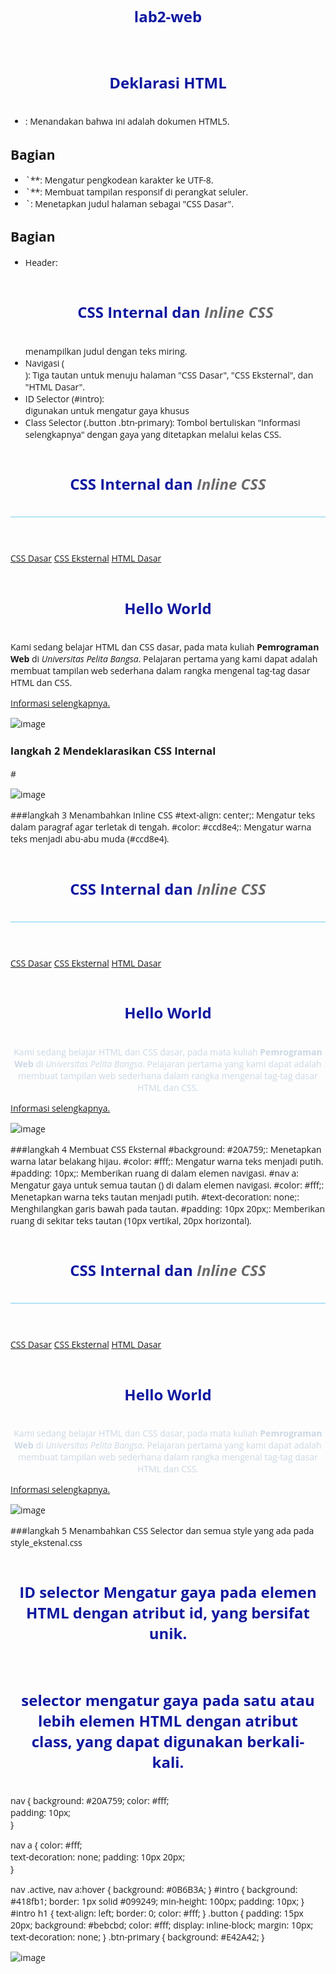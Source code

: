 # lab2-web
<h1 langkah 1 membuat dokumen html

## Deklarasi HTML
- <!DOCTYPE html>: Menandakan bahwa ini adalah dokumen HTML5.
## Bagian <head>
- <meta charset="UTF-8">`**: Mengatur pengkodean karakter ke UTF-8.
- <meta name="viewport" content="width=device-width, initial-scale=1.0">`**: Membuat tampilan responsif di perangkat seluler.
- <title>CSS Dasar</title>`: Menetapkan judul halaman sebagai "CSS Dasar".
## Bagian <body>
- Header: <h1>CSS Internal dan <i>Inline CSS</i></h1> menampilkan judul dengan teks miring.
- Navigasi (<nav>): Tiga tautan untuk menuju halaman "CSS Dasar", "CSS Eksternal", dan "HTML Dasar".
- ID Selector (#intro): <div id="intro"> digunakan untuk mengatur gaya khusus
- Class Selector (.button .btn-primary): Tombol bertuliskan "Informasi selengkapnya" dengan gaya yang ditetapkan melalui kelas CSS.
  
<!DOCTYPE html>
<html lang="en">
<head>
  <meta charset="UTF-8">
  <meta name="viewport" content="width=device-width, initial-scale=1.0">
  <title>CSS Dasar</title>
</head>
<body>
  <header>
    <h1>CSS Internal dan <i>Inline CSS</i></h1>
  </header>
  <nav>
    <a href="lab2_css_dasar.html">CSS Dasar</a>
    <a href="lab2_css_eksternal.html">CSS Eksternal</a>
    <a href="lab1_tag_dasar.html">HTML Dasar</a>
  </nav>
  <div id="intro">
    <h1>Hello World</h1>
    <p>Kami sedang belajar HTML dan CSS dasar, pada mata kuliah 
    <b>Pemrograman Web</b> di <i>Universitas Pelita Bangsa</i>. 
    Pelajaran pertama yang kami dapat adalah membuat tampilan web sederhana dalam rangka mengenal tag-tag dasar HTML dan CSS.</p>
    <a class="button btn-primary" href="#intro">Informasi selengkapnya.</a>
  </div>
</body>
</html>

![image](https://github.com/user-attachments/assets/addbc723-ab8d-4566-8b59-ecd47e44c6af)







### langkah 2 Mendeklarasikan CSS Internal
#<style>: Menyertakan CSS internal yang mengatur gaya elemen pada halaman.
#body: Menentukan font untuk seluruh halaman dengan menggunakan 'Open Sans', dan memilih jenis sans-serif sebagai alternatif.
#header: Mengatur tinggi minimum elemen header menjadi 80px dan menambahkan border di bagian bawah dengan warna #77CCEF.
#h1: Mengatur ukuran font menjadi 24px, memberikan warna teks biru (#0F189F).
#h1 i: Mengubah warna teks miring di dalam elemen <h1> menjadi abu-abu (#6d6a6b).

<!DOCTYPE html>
<html lang="en">
<head>
  <meta charset="UTF-8">
  <meta name="viewport" content="width=device-width, initial-scale=1.0">
  <title>CSS Dasar</title>
</head>
<body>
  <header>
    <h1>CSS Internal dan <i>Inline CSS</i></h1>
  </header>
  <nav>
    <a href="lab2_css_dasar.html">CSS Dasar</a>
    <a href="lab2_css_eksternal.html">CSS Eksternal</a>
    <a href="lab1_tag_dasar.html">HTML Dasar</a>
  </nav>
  <div id="intro">
    <h1>Hello World</h1>
    <p>Kami sedang belajar HTML dan CSS dasar, pada mata kuliah 
    <b>Pemrograman Web</b> di <i>Universitas Pelita Bangsa</i>. 
    Pelajaran pertama yang kami dapat adalah membuat tampilan web sederhana dalam rangka mengenal tag-tag dasar HTML dan CSS.</p>
    <a class="button btn-primary" href="#intro">Informasi selengkapnya.</a>
  </div>
</body>
</html>
<head>
    <title>CSS Dasar</title>
    <style>
      body {
        font-family: 'Open Sans', sans-serif;
      }
      header {
        min-height: 80px;
        border-bottom: 1px solid #77CCEF;
      }
      h1 {
        font-size: 24px;
        color: #0F189F;
        text-align: center;
        padding: 20px 10px;
      }
      h1 i {
        color: #6d6a6b;
      }
    </style>
  </head>
  
![image](https://github.com/user-attachments/assets/9e813819-67b8-41b2-a77e-08ee437241e3)









###langkah 3 Menambahkan Inline CSS
#text-align: center;: Mengatur teks dalam paragraf agar terletak di tengah.
#color: #ccd8e4;: Mengatur warna teks menjadi abu-abu muda (#ccd8e4).

<!DOCTYPE html>
<html lang="en">
<head>
  <meta charset="UTF-8">
  <meta name="viewport" content="width=device-width, initial-scale=1.0">
  <title>CSS Dasar</title>
</head>
<body>
  <header>
    <h1>CSS Internal dan <i>Inline CSS</i></h1>
  </header>
  <nav>
    <a href="lab2_css_dasar.html">CSS Dasar</a>
    <a href="lab2_css_eksternal.html">CSS Eksternal</a>
    <a href="lab1_tag_dasar.html">HTML Dasar</a>
  </nav>
  <div id="intro">
    <h1>Hello World</h1>
    <p style="text-align: center; color: #ccd8e4;">
     Kami sedang belajar HTML dan CSS dasar, pada mata kuliah 
    <b>Pemrograman Web</b> di <i>Universitas Pelita Bangsa</i>. 
    Pelajaran pertama yang kami dapat adalah membuat tampilan web sederhana dalam rangka mengenal tag-tag dasar HTML dan CSS.</p>
    <a class="button btn-primary" href="#intro">Informasi selengkapnya.</a>
  </div>
</body>
</html>
<head>
    <title>CSS Dasar</title>
    <style>
      body {
        font-family: 'Open Sans', sans-serif;
      }
      header {
        min-height: 80px;
        border-bottom: 1px solid #77CCEF;
      }
      h1 {
        font-size: 24px;
        color: #0F189F;
        text-align: center;
        padding: 20px 10px;
      }
      h1 i {
        color: #6d6a6b;
      }
    </style>
  </head>
  
![image](https://github.com/user-attachments/assets/5f6c4764-3a7b-457e-80b4-ebc0df128d87)








###langkah 4 Membuat CSS Eksternal
#background: #20A759;: Menetapkan warna latar belakang hijau.
#color: #fff;: Mengatur warna teks menjadi putih.
#padding: 10px;: Memberikan ruang di dalam elemen navigasi.
#nav a: Mengatur gaya untuk semua tautan (<a>) di dalam elemen navigasi.
#color: #fff;: Menetapkan warna teks tautan menjadi putih.
#text-decoration: none;: Menghilangkan garis bawah pada tautan.
#padding: 10px 20px;: Memberikan ruang di sekitar teks tautan (10px vertikal, 20px horizontal).

<!DOCTYPE html>
<html lang="en">
<head>
  <meta charset="UTF-8">
  <meta name="viewport" content="width=device-width, initial-scale=1.0">
  <title>CSS Dasar</title>
</head>
<body>
  <header>
    <h1>CSS Internal dan <i>Inline CSS</i></h1>
  </header>
  <nav>
    <a href="lab2_css_dasar.html">CSS Dasar</a>
    <a href="lab2_css_eksternal.html">CSS Eksternal</a>
    <a href="lab1_tag_dasar.html">HTML Dasar</a>
  </nav>
  <div id="intro">
    <h1>Hello World</h1>
    <p style="text-align: center; color: #ccd8e4;">
     Kami sedang belajar HTML dan CSS dasar, pada mata kuliah 
    <b>Pemrograman Web</b> di <i>Universitas Pelita Bangsa</i>. 
    Pelajaran pertama yang kami dapat adalah membuat tampilan web sederhana dalam rangka mengenal tag-tag dasar HTML dan CSS.</p>
    <a class="button btn-primary" href="#intro">Informasi selengkapnya.</a>
  </div>
</body>
</html>
<head>
    <title>CSS Dasar</title>
    <style>
      body {
        font-family: 'Open Sans', sans-serif;
      }
      header {
        min-height: 80px;
        border-bottom: 1px solid #77CCEF;
      }
      h1 {
        font-size: 24px;
        color: #0F189F;
        text-align: center;
        padding: 20px 10px;
      }
      h1 i {
        color: #6d6a6b;
      }
    </style>
  </head>
  <link rel="stylesheet" href="style_eksternal.css" type="text/css">
</head>
  
![image](https://github.com/user-attachments/assets/3031cbfc-904f-4d37-80a3-30cdda93f82c)










###langkah 5 Menambahkan CSS Selector dan semua style yang ada pada style_ekstenal.css
# ID selector Mengatur gaya pada elemen HTML dengan atribut id, yang bersifat unik.
# selector mengatur gaya pada satu atau lebih elemen HTML dengan atribut class, yang dapat digunakan berkali-kali.

nav {
    background: #20A759; 
    color: #fff;        
    padding: 10px;      
  }
  
  nav a {
    color: #fff;         
    text-decoration: none; 
    padding: 10px 20px;  
  }
  
  nav .active,
  nav a:hover {
    background: #0B6B3A; 
  }
  #intro {
    background: #418fb1; 
    border: 1px solid #099249; 
    min-height: 100px; 
    padding: 10px; 
  }
  #intro h1 {
    text-align: left; 
    border: 0; 
    color: #fff; 
  }
.button {
  padding: 15px 20px; 
  background: #bebcbd; 
  color: #fff; 
  display: inline-block; 
  margin: 10px; 
  text-decoration: none; 
}
.btn-primary {
  background: #E42A42; 
}
  
![image](https://github.com/user-attachments/assets/e86598d3-23b6-48db-adfc-705286973ef1)




